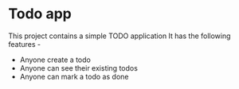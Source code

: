 # Todo app

This project contains a simple TODO application
It has the following features - 

 - Anyone create a todo 
 - Anyone can see their existing todos
 - Anyone  can mark a todo as done 